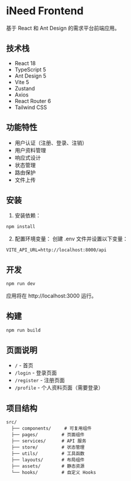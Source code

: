 # iNeed Frontend

基于 React 和 Ant Design 的需求平台前端应用。

## 技术栈

- React 18
- TypeScript 5
- Ant Design 5
- Vite 5
- Zustand
- Axios
- React Router 6
- Tailwind CSS

## 功能特性

- 用户认证（注册、登录、注销）
- 用户资料管理
- 响应式设计
- 状态管理
- 路由保护
- 文件上传

## 安装

1. 安装依赖：

```bash
npm install
```

2. 配置环境变量：
创建 .env 文件并设置以下变量：
```
VITE_API_URL=http://localhost:8000/api
```

## 开发

```bash
npm run dev
```

应用将在 http://localhost:3000 运行。

## 构建

```bash
npm run build
```

## 页面说明

- `/` - 首页
- `/login` - 登录页面
- `/register` - 注册页面
- `/profile` - 个人资料页面（需要登录）

## 项目结构

```
src/
  ├── components/     # 可复用组件
  ├── pages/         # 页面组件
  ├── services/      # API 服务
  ├── store/         # 状态管理
  ├── utils/         # 工具函数
  ├── layouts/       # 布局组件
  ├── assets/        # 静态资源
  └── hooks/         # 自定义 Hooks
```
